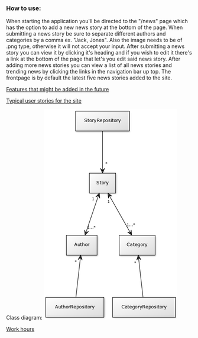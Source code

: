 ### How to use:
When starting the application you'll be directed to the "/news" page which has the option to add a new news story at the bottom of the page. When submitting a news story be sure to separate different authors and categories by a comma ex. "Jack, Jones". Also the image needs to be of .png type, otherwise it will not accept your input.
After submitting a news story you can view it by clicking it's heading and if you wish to edit it there's a link at the bottom of the page that let's you edit said news story.
After adding more news stories you can view a list of all news stories and trending news by clicking the links in the navigation bar up top. The frontpage is by default the latest five news stories added to the site.

[Features that might be added in the future](https://github.com/ollikehy/NewsSiteApplication/blob/master/documentation/FMAITF.md)

[Typical user stories for the site](https://github.com/ollikehy/NewsSiteApplication/blob/master/documentation/TUS.md)

Class diagram:
![Class diagram](https://raw.githubusercontent.com/ollikehy/NewsSiteApplication/master/documentation/classdiagram.png)

[Work hours](https://github.com/ollikehy/NewsSiteApplication/blob/master/documentation/workhours.md)